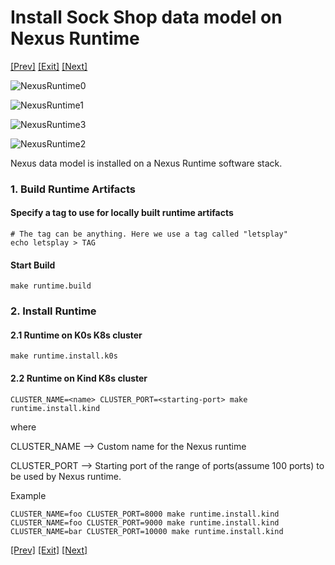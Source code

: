 # Install Sock Shop data model on Nexus Runtime
[[Prev]](Playground-InstallCLI-Lite.md) [[Exit]](../../README.md)  [[Next]](Playground-SockShop-Lite.md)

![NexusRuntime0](../images/Playground-9-Nexus-Runtime-0.png)

![NexusRuntime1](../images/Playground-9-Nexus-Runtime-1.png)

![NexusRuntime3](../images/Playground-9-Nexus-Runtime-3.png)

![NexusRuntime2](../images/Playground-10-Nexus-Runtime-2.png)


Nexus data model is installed on a Nexus Runtime software stack.

### 1. Build Runtime Artifacts
#### Specify a tag to use for locally built runtime artifacts
```
# The tag can be anything. Here we use a tag called "letsplay"
echo letsplay > TAG
```
#### Start Build
```
make runtime.build
```

### 2. Install Runtime
#### 2.1 Runtime on K0s K8s cluster
```
make runtime.install.k0s
```
#### 2.2 Runtime on Kind K8s cluster
```
CLUSTER_NAME=<name> CLUSTER_PORT=<starting-port> make runtime.install.kind
```
where

CLUSTER_NAME --> Custom name for the Nexus runtime

CLUSTER_PORT --> Starting port of the range of ports(assume 100 ports) to be used by Nexus runtime.

Example
```
CLUSTER_NAME=foo CLUSTER_PORT=8000 make runtime.install.kind
CLUSTER_NAME=foo CLUSTER_PORT=9000 make runtime.install.kind
CLUSTER_NAME=bar CLUSTER_PORT=10000 make runtime.install.kind
```


[[Prev]](Playground-InstallCLI-Lite.md) [[Exit]](../../README.md)  [[Next]](Playground-SockShop-Lite.md)